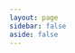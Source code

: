 ```yaml
---
layout: page
sidebar: false
aside: false
---
```


<script setup>
import LicenseIndex from '../.vitepress/theme/license/page/LicenseIndex.vue';
</script>

<ClientOnly>
    <LicenseIndex />
</ClientOnly>

